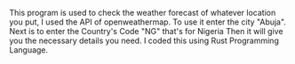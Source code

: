 This program is used to check the weather forecast of whatever location you put, I used the API of openweathermap.
To use it enter the city "Abuja".
Next is to enter the Country's Code "NG" that's for Nigeria
Then it will give you the necessary details you need.
I coded this using Rust Programming Language.
